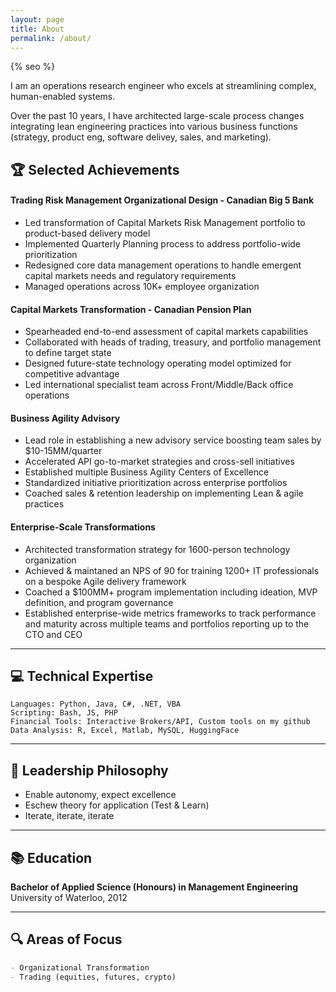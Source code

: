 ```yaml
---
layout: page
title: About
permalink: /about/
---
```

{% seo %}

I am an operations research engineer who excels at streamlining complex, human-enabled systems. 

Over the past 10 years, I have architected large-scale process changes integrating lean engineering practices into various business functions (strategy, product eng, software delivey, sales, and marketing).


## 🏆 Selected Achievements

<!-- ## 🏦 Financial Markets & Risk Management -->

#### Trading Risk Management Organizational Design - Canadian Big 5 Bank 
- Led transformation of Capital Markets Risk Management portfolio to product-based delivery model
- Implemented Quarterly Planning process to address portfolio-wide prioritization
- Redesigned core data management operations to handle emergent capital markets needs and regulatory requirements
- Managed operations across 10K+ employee organization

#### Capital Markets Transformation - Canadian Pension Plan
- Spearheaded end-to-end assessment of capital markets capabilities
- Collaborated with heads of trading, treasury, and portfolio management to define target state
- Designed future-state technology operating model optimized for competitive advantage
- Led international specialist team across Front/Middle/Back office operations

<!-- --- -->

<!-- ## 🚀 Digital Transformation Leadership -->

#### Business Agility Advisory
- Lead role in establishing a new advisory service boosting team sales by $10-15MM/quarter 
- Accelerated API go-to-market strategies and cross-sell initiatives
- Established multiple Business Agility Centers of Excellence
- Standardized initiative prioritization across enterprise portfolios
- Coached sales & retention leadership on implementing Lean & agile practices 

#### Enterprise-Scale Transformations
- Architected transformation strategy for 1600-person technology organization
- Achieved & maintaned an NPS of 90 for training 1200+ IT professionals on a bespoke Agile delivery framework 
- Coached a $100MM+ program implementation including ideation, MVP definition, and program governance
- Established enterprise-wide metrics frameworks to track performance and maturity across multiple teams and portfolios reporting up to the CTO and CEO 

---

## 💻 Technical Expertise

```
Languages: Python, Java, C#, .NET, VBA
Scripting: Bash, JS, PHP
Financial Tools: Interactive Brokers/API, Custom tools on my github 
Data Analysis: R, Excel, Matlab, MySQL, HuggingFace 
```

---

## 🎯 Leadership Philosophy
- Enable autonomy, expect excellence 
- Eschew theory for application (Test & Learn)
- Iterate, iterate, iterate 

<!-- ---

## 🏆 Selected Achievements
- Transformed trading risk management operations for 10K+ employee organization
- Led international team redesigning pension fund capital markets operations
- Established enterprise-wide agile transformation affecting 1600+ professionals
- Managed portfolio of Transformation projects exceeding $5.5M in value
- Designed and implemented multiple enterprise-scale operating models in Finance  -->

---

## 📚 Education
**Bachelor of Applied Science (Honours) in Management Engineering**  
University of Waterloo, 2012

---

## 🔍 Areas of Focus
```markdown
- Organizational Transformation
- Trading (equities, futures, crypto)
```
